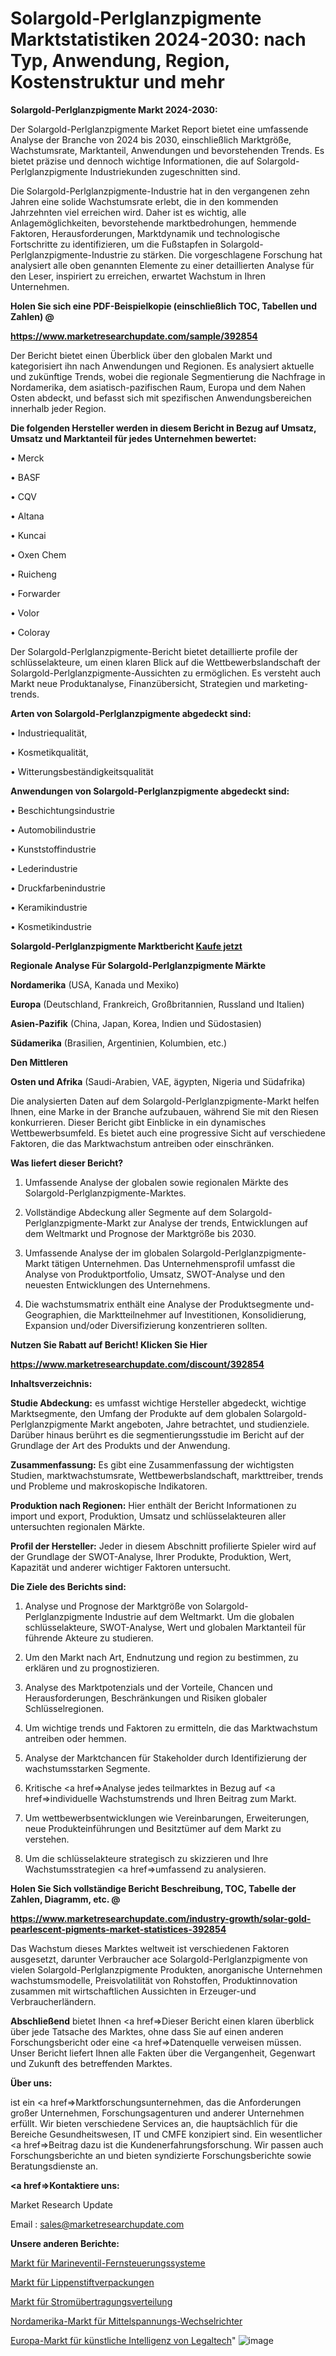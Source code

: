 # Solargold-Perlglanzpigmente Marktstatistiken 2024-2030: nach Typ, Anwendung, Region, Kostenstruktur und mehr

<strong>Solargold-Perlglanzpigmente Markt 2024-2030:</strong>

Der Solargold-Perlglanzpigmente Market Report bietet eine umfassende Analyse der Branche von 2024 bis 2030, einschließlich Marktgröße, Wachstumsrate, Marktanteil, Anwendungen und bevorstehenden Trends. Es bietet präzise und dennoch wichtige Informationen, die auf Solargold-Perlglanzpigmente Industriekunden zugeschnitten sind.

Die Solargold-Perlglanzpigmente-Industrie hat in den vergangenen zehn Jahren eine solide Wachstumsrate erlebt, die in den kommenden Jahrzehnten viel erreichen wird. Daher ist es wichtig, alle Anlagemöglichkeiten, bevorstehende marktbedrohungen, hemmende Faktoren, Herausforderungen, Marktdynamik und technologische Fortschritte zu identifizieren, um die Fußstapfen in Solargold-Perlglanzpigmente-Industrie zu stärken. Die vorgeschlagene Forschung hat analysiert alle oben genannten Elemente zu einer detaillierten Analyse für den Leser, inspiriert zu erreichen, erwartet Wachstum in Ihren Unternehmen.



<strong>Holen Sie sich eine PDF-Beispielkopie (einschließlich TOC, Tabellen und Zahlen) @
</strong>

<strong><a href=https://www.marketresearchupdate.com/sample/392854>

<strong>https://www.marketresearchupdate.com/sample/392854</u></font></a></strong></strong>

Der Bericht bietet einen Überblick über den globalen Markt und kategorisiert ihn nach Anwendungen und Regionen. Es analysiert aktuelle und zukünftige Trends, wobei die regionale Segmentierung die Nachfrage in Nordamerika, dem asiatisch-pazifischen Raum, Europa und dem Nahen Osten abdeckt, und befasst sich mit spezifischen Anwendungsbereichen innerhalb jeder Region.



<strong>Die folgenden Hersteller werden in diesem Bericht in Bezug auf Umsatz, Umsatz und Marktanteil für jedes Unternehmen bewertet:</strong>

• Merck

• BASF

• CQV

• Altana

• Kuncai

• Oxen Chem

• Ruicheng

• Forwarder

• Volor

• Coloray

Der Solargold-Perlglanzpigmente-Bericht bietet detaillierte profile der schlüsselakteure, um einen klaren Blick auf die Wettbewerbslandschaft der Solargold-Perlglanzpigmente-Aussichten zu ermöglichen. Es versteht auch Markt neue Produktanalyse, Finanzübersicht, Strategien und marketing-trends.



<strong>Arten von Solargold-Perlglanzpigmente abgedeckt sind:</strong>

• Industriequalität,

• Kosmetikqualität,

• Witterungsbeständigkeitsqualität



<strong>Anwendungen von Solargold-Perlglanzpigmente abgedeckt sind:</strong>

• Beschichtungsindustrie

• Automobilindustrie

• Kunststoffindustrie

• Lederindustrie

• Druckfarbenindustrie

• Keramikindustrie

• Kosmetikindustrie



<strong>Solargold-Perlglanzpigmente Marktbericht <a href=https://www.marketresearchupdate.com/buynow/392854>Kaufe jetzt</a></strong>



<strong>Regionale Analyse Für Solargold-Perlglanzpigmente Märkte</strong>



<strong>Nordamerika</strong> (USA, Kanada und Mexiko)



<strong>Europa</strong> (Deutschland, Frankreich, Großbritannien, Russland und Italien)



<strong>Asien-Pazifik</strong> (China, Japan, Korea, Indien und Südostasien)



<strong>Südamerika</strong> (Brasilien, Argentinien, Kolumbien, etc.)



<strong>Den Mittleren</strong> 

<strong>Osten und Afrika</strong> (Saudi-Arabien, VAE, ägypten, Nigeria und Südafrika)

Die analysierten Daten auf dem Solargold-Perlglanzpigmente-Markt helfen Ihnen, eine Marke in der Branche aufzubauen, während Sie mit den Riesen konkurrieren. Dieser Bericht gibt Einblicke in ein dynamisches Wettbewerbsumfeld. Es bietet auch eine progressive Sicht auf verschiedene Faktoren, die das Marktwachstum antreiben oder einschränken.



<strong>Was liefert dieser Bericht?</strong>

1. Umfassende Analyse der globalen sowie regionalen Märkte des Solargold-Perlglanzpigmente-Marktes.

2. Vollständige Abdeckung aller Segmente auf dem Solargold-Perlglanzpigmente-Markt zur Analyse der trends, Entwicklungen auf dem Weltmarkt und Prognose der Marktgröße bis 2030.

3. Umfassende Analyse der im globalen Solargold-Perlglanzpigmente-Markt tätigen Unternehmen. Das Unternehmensprofil umfasst die Analyse von Produktportfolio, Umsatz, SWOT-Analyse und den neuesten Entwicklungen des Unternehmens.

4. Die wachstumsmatrix enthält eine Analyse der Produktsegmente und-Geographien, die Marktteilnehmer auf Investitionen, Konsolidierung, Expansion und/oder Diversifizierung konzentrieren sollten.



<strong>Nutzen Sie Rabatt auf Bericht! Klicken Sie Hier
</strong>

<strong><a href=https://www.marketresearchupdate.com/discount/392854>https://www.marketresearchupdate.com/discount/392854</b></u></font></strong></a>



<strong>Inhaltsverzeichnis:</strong>



<strong>Studie Abdeckung:</strong> es umfasst wichtige Hersteller abgedeckt, wichtige Marktsegmente, den Umfang der Produkte auf dem globalen Solargold-Perlglanzpigmente Markt angeboten, Jahre betrachtet, und studienziele. Darüber hinaus berührt es die segmentierungsstudie im Bericht auf der Grundlage der Art des Produkts und der Anwendung.



<strong>Zusammenfassung:</strong> Es gibt eine Zusammenfassung der wichtigsten Studien, marktwachstumsrate, Wettbewerbslandschaft, markttreiber, trends und Probleme und makroskopische Indikatoren.



<strong>Produktion nach Regionen:</strong> Hier enthält der Bericht Informationen zu import und export, Produktion, Umsatz und schlüsselakteuren aller untersuchten regionalen Märkte.



<strong>Profil der Hersteller:</strong> Jeder in diesem Abschnitt profilierte Spieler wird auf der Grundlage der SWOT-Analyse, Ihrer Produkte, Produktion, Wert, Kapazität und anderer wichtiger Faktoren untersucht.



<strong>Die Ziele des Berichts sind:</strong>

1) Analyse und Prognose der Marktgröße von Solargold-Perlglanzpigmente Industrie auf dem Weltmarkt.
Um die globalen schlüsselakteure, SWOT-Analyse, Wert und globalen Marktanteil für führende Akteure zu studieren.

2) Um den Markt nach Art, Endnutzung und region zu bestimmen, zu erklären und zu prognostizieren.

3) Analyse des Marktpotenzials und der Vorteile, Chancen und Herausforderungen, Beschränkungen und Risiken globaler Schlüsselregionen.

4) Um wichtige trends und Faktoren zu ermitteln, die das Marktwachstum antreiben oder hemmen.

5) Analyse der Marktchancen für Stakeholder durch Identifizierung der wachstumsstarken Segmente.

6) Kritische <a href=>Analyse</a> jedes teilmarktes in Bezug auf <a href=>individuelle</a> Wachstumstrends und Ihren Beitrag zum Markt.

7) Um wettbewerbsentwicklungen wie Vereinbarungen, Erweiterungen, neue Produkteinführungen und Besitztümer auf dem Markt zu verstehen.

8) Um die schlüsselakteure strategisch zu skizzieren und Ihre Wachstumsstrategien <a href=>umfassend</a> zu analysieren.



<strong>Holen Sie Sich vollständige Bericht Beschreibung, TOC, Tabelle der Zahlen, Diagramm, etc. @ </strong>

<strong><a href=https://www.marketresearchupdate.com/industry-growth/solar-gold-pearlescent-pigments-market-statistices-392854>https://www.marketresearchupdate.com/industry-growth/solar-gold-pearlescent-pigments-market-statistices-392854</a></font></strong>

Das Wachstum dieses Marktes weltweit ist verschiedenen Faktoren ausgesetzt, darunter Verbraucher ace Solargold-Perlglanzpigmente von vielen Solargold-Perlglanzpigmente Produkten, anorganische Unternehmen wachstumsmodelle, Preisvolatilität von Rohstoffen, Produktinnovation zusammen mit wirtschaftlichen Aussichten in Erzeuger-und Verbraucherländern.



<strong>Abschließend</strong> bietet Ihnen <a href=>Dieser</a> Bericht einen klaren überblick über jede Tatsache des Marktes, ohne dass Sie auf einen anderen Forschungsbericht oder eine <a href=>Datenquelle</a> verweisen müssen. Unser Bericht liefert Ihnen alle Fakten über die Vergangenheit, Gegenwart und Zukunft des betreffenden Marktes.



<strong>Über uns:</strong>

 ist ein <a href=>Marktfors</a>chungsunternehmen, das die Anforderungen großer Unternehmen, Forschungsagenturen und anderer Unternehmen erfüllt. Wir bieten verschiedene Services an, die hauptsächlich für die Bereiche Gesundheitswesen, IT und CMFE konzipiert sind. Ein wesentlicher <a href=>Beitrag</a> dazu ist die Kundenerfahrungsforschung. Wir passen auch Forschungsberichte an und bieten syndizierte Forschungsberichte sowie Beratungsdienste an.



<strong><a href=>Kontaktiere uns:</a></strong>

Market Research Update

Email : sales@marketresearchupdate.com



<strong>Unsere anderen Berichte:</strong>

<a href=https://www.linkedin.com/pulse/marine-valve-remote-control-system-market-size>Markt für Marineventil-Fernsteuerungssysteme</a>

<a href=https://www.linkedin.com/pulse/lipstick-packaging-market-analysis-segment-region>Markt für Lippenstiftverpackungen</a>

<a href=https://www.linkedin.com/pulse/electricity-transmission-distribution-market-2f>Markt für Stromübertragungsverteilung</a>

<a href=https://www.linkedin.com/pulse/north-america-medium-voltage-inverter-market-size-growth>Nordamerika-Markt für Mittelspannungs-Wechselrichter</a>

<a href=https://www.linkedin.com/pulse/europe-legaltech-artificial-intelligence-market-mm3kf/>Europa-Markt für künstliche Intelligenz von Legaltech</a>"
![image](https://github.com/Gayatrikarjule/Market-Analysis-360/assets/97346546/59c029b5-e722-4657-8455-0f64097e0530)
